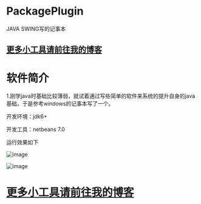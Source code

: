 # PackagePlugin
JAVA SWING写的记事本

## <a href='http://www.vbox.top?from=github' target='_blank'>更多小工具请前往我的博客</a>

# 软件简介 

1.刚学java时基础比较薄弱，就试着通过写些简单的软件来系统的提升自身的java基础，于是参考windows的记事本写了一个。

开发环境：jdk6+

开发工具：netbeans 7.0

运行效果如下

![image](http://www.vbox.top/wp-content/uploads/2017/07/notepad1.jpg)

![image](http://www.vbox.top/wp-content/uploads/2017/07/notepad2.jpg)

# <a href='http://www.vbox.top?from=github' target='_blank'>更多小工具请前往我的博客</a>
